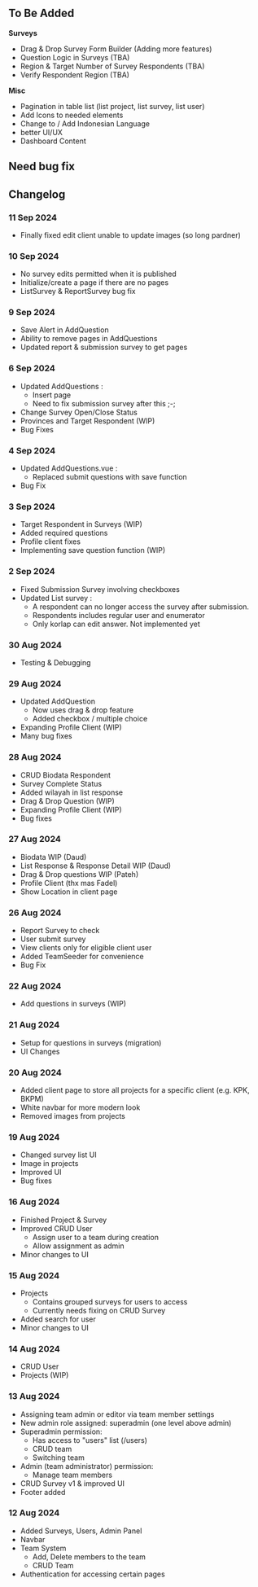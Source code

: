 ## To Be Added
**Surveys**
- Drag & Drop Survey Form Builder (Adding more features) <!-- Note: Add Edit Questions -->
- Question Logic in Surveys (TBA)
- Region & Target Number of Survey Respondents (TBA)
- Verify Respondent Region (TBA)
<!-- - Biodata Respondent (Complete V) (Age, Address, Phone Number, Instance) -->

**Misc**
- Pagination in table list (list project, list survey, list user)
- Add Icons to needed elements
- Change to / Add Indonesian Language
- better UI/UX
- Dashboard Content
<!-- - Updated Documentation (Fadel)
  - ERD Survey Database (V)
  - Activity Diagram (V) -->

## Need bug fix

## Changelog
### 11 Sep 2024
- Finally fixed edit client unable to update images (so long pardner)

### 10 Sep 2024
- No survey edits permitted when it is published
- Initialize/create a page if there are no pages
- ListSurvey & ReportSurvey bug fix

### 9 Sep 2024
- Save Alert in AddQuestion
- Ability to remove pages in AddQuestions
- Updated report & submission survey to get pages

### 6 Sep 2024
- Updated AddQuestions :
  - Insert page
  - Need to fix submission survey after this ;-;
- Change Survey Open/Close Status
- Provinces and Target Respondent (WIP) <!-- no cities/regencies yet -->
- Bug Fixes

### 4 Sep 2024
- Updated AddQuestions.vue : <!-- this is complex ngl -->
  - Replaced submit questions with save function
- Bug Fix

### 3 Sep 2024
- Target Respondent in Surveys (WIP)
- Added required questions
- Profile client fixes
- Implementing save question function (WIP)

### 2 Sep 2024
- Fixed Submission Survey involving checkboxes
- Updated List survey : 
  - A respondent can no longer access the survey after submission.
  - Respondents includes regular user and enumerator
  - Only korlap can edit answer. Not implemented yet

### 30 Aug 2024
- Testing & Debugging

### 29 Aug 2024
- Updated AddQuestion
  - Now uses drag & drop feature
  - Added checkbox / multiple choice
- Expanding Profile Client (WIP)
- Many bug fixes

### 28 Aug 2024
- CRUD Biodata Respondent
- Survey Complete Status
- Added wilayah in list response
- Drag & Drop Question (WIP)
- Expanding Profile Client (WIP)
- Bug fixes

### 27 Aug 2024
- Biodata WIP (Daud)
- List Response & Response Detail WIP (Daud)
- Drag & Drop questions WIP (Pateh)
- Profile Client (thx mas Fadel)
- Show Location in client page

### 26 Aug 2024
- Report Survey to check
- User submit survey
- View clients only for eligible client user
- Added TeamSeeder for convenience
- Bug Fix

### 22 Aug 2024
- Add questions in surveys (WIP)

### 21 Aug 2024
- Setup for questions in surveys (migration)
- UI Changes

### 20 Aug 2024
- Added client page to store all projects for a specific client (e.g. KPK, BKPM)
- White navbar for more modern look
- Removed images from projects

### 19 Aug 2024
- Changed survey list UI
- Image in projects
- Improved UI
- Bug fixes

### 16 Aug 2024
- Finished Project & Survey
- Improved CRUD User
  - Assign user to a team during creation
  - Allow assignment as admin
- Minor changes to UI

### 15 Aug 2024
- Projects 
  - Contains grouped surveys for users to access
  - Currently needs fixing on CRUD Survey
- Added search for user
- Minor changes to UI

### 14 Aug 2024
- CRUD User
- Projects (WIP)

### 13 Aug 2024
- Assigning team admin or editor via team member settings
- New admin role assigned: superadmin (one level above admin)
- Superadmin permission:
  - Has access to "users" list (/users)
  - CRUD team
  - Switching team
- Admin (team administrator) permission:
  - Manage team members
- CRUD Survey v1 & improved UI
- Footer added

### 12 Aug 2024
- Added Surveys, Users, Admin Panel
- Navbar
- Team System
    -  Add, Delete members to the team
    -  CRUD Team
- Authentication for accessing certain pages
